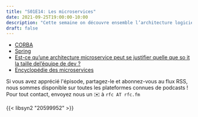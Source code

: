 ```yaml
---
title: "S01E14: Les microservices"
date: 2021-09-25T19:00:00-10:00
description: "Cette semaine on découvre ensemble l’architecture logicielle des microservices"
draft: false
---
```


* [CORBA](https://en.wikipedia.org/wiki/Common_Object_Request_Broker_Architecture)
* [Spring](https://spring.io)
* [Est-ce qu’une architecture microservice peut se justifier quelle que so it la taille del’équipe de dev ?](https://m.signalvnoise.com/the-majestic-monolith/)
* [Encyclopédie des microservices](https://microservices.io)

Si vous avez apprécié l'épisode, partagez-le et abonnez-vous au flux RSS, nous sommes disponible sur toutes les plateformes connues de podcasts !
Pour tout contact, envoyez nous un ✉️  à `rfc AT rfc.fm`

{{< libsyn2 "20599952" >}}
